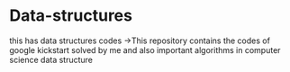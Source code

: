 # Data-structures
this has data structures codes
->This repository contains the codes of google kickstart solved by me and also important algorithms in computer science data structure

